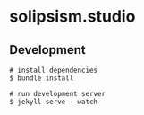 # solipsism.studio

## Development

```shell
# install dependencies
$ bundle install

# run development server
$ jekyll serve --watch
```
